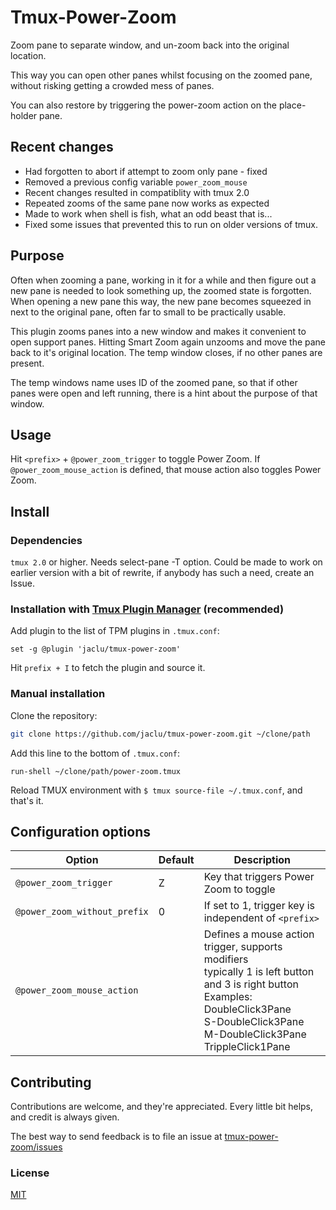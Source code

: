 # Tmux-Power-Zoom

Zoom pane to separate window, and un-zoom back into the original location.

This way you can open other panes whilst focusing on the zoomed pane, without
risking getting a crowded mess of panes.

You can also restore by triggering the power-zoom action on the place-holder
pane.

## Recent changes

- Had forgotten to abort if attempt to zoom only pane - fixed
- Removed a previous config variable `power_zoom_mouse`
- Recent changes resulted in compatiblity with tmux 2.0
- Repeated zooms of the same pane now works as expected
- Made to work when shell is fish, what an odd beast that is...
- Fixed some issues that prevented this to run on older versions of tmux.

## Purpose

Often when zooming a pane, working in it for a while and then figure out
a new pane is needed to look something up, the zoomed state is forgotten.
When opening a new pane this way, the new pane becomes squeezed in next
to the original pane, often far to small to be practically usable.

This plugin zooms panes into a new window and makes it convenient to open support
panes. Hitting Smart Zoom again unzooms and move the pane back to it's
original location. The temp window closes, if no other panes are present.

The temp windows name uses ID of the zoomed pane, so that if other
panes were open and left running, there is a hint about
the purpose of that window.

## Usage

Hit `<prefix>` + `@power_zoom_trigger` to toggle Power Zoom.
If `@power_zoom_mouse_action` is defined, that mouse action also toggles
 Power Zoom.

## Install

### Dependencies

`tmux 2.0` or higher. Needs select-pane -T option. Could be made to work on
earlier version with a bit of rewrite, if anybody has such a need,
create an Issue.

### Installation with [Tmux Plugin Manager](https://github.com/tmux-plugins/tpm) (recommended)

Add plugin to the list of TPM plugins in `.tmux.conf`:

```tmux
set -g @plugin 'jaclu/tmux-power-zoom'
```

Hit `prefix + I` to fetch the plugin and source it.

### Manual installation

Clone the repository:

```bash
git clone https://github.com/jaclu/tmux-power-zoom.git ~/clone/path
```

Add this line to the bottom of `.tmux.conf`:

```tmux
run-shell ~/clone/path/power-zoom.tmux
```

Reload TMUX environment with `$ tmux source-file ~/.tmux.conf`, and that's it.

## Configuration options

Option | Default | Description
-|-|-
`@power_zoom_trigger` | Z | Key that triggers Power Zoom to toggle
`@power_zoom_without_prefix` | 0       | If set to 1, trigger key is independent of `<prefix>`
`@power_zoom_mouse_action`          |       | Defines a mouse action trigger, supports modifiers<br/>typically 1 is left button and 3 is right button<br/>Examples:<br/>DoubleClick3Pane<br/>S-DoubleClick3Pane<br/>M-DoubleClick3Pane<br/>TrippleClick1Pane

## Contributing

Contributions are welcome, and they're appreciated. Every little bit
helps, and credit is always given.

The best way to send feedback is to file an issue at
[tmux-power-zoom/issues](https://github.com/jaclu/tmux-power-zoom/issues)

### License

[MIT](LICENSE.md)
